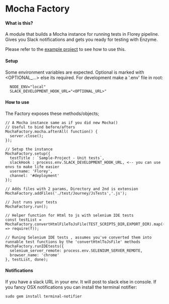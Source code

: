 # Mocha Factory

#### What is this?

A module that builds a Mocha instance for running tests in Florey pipeline. Gives you Slack notifications and gets you ready for testing with Enzyme.

Please refer to the [example project]() to see how to use this.

#### Setup

Some environment variables are expected. Optional is marked with <OPTIONAL_...> else its required. For development make a '.env' file in root:

```
  NODE_ENV="local"
  SLACK_DEVELOPMENT_HOOK_URL="<OPTIONAL_URL>"
```

#### How to use

The Factory exposes these methods/objects;

```
// A Mocha instance same as if you did new Mocha()
// Useful to bind before/afters
MochaFactory.mocha.afterAll( function() {
  server.close();
});

// Setup the instance
MochaFactory.setup({
  testTitle : `Sample-Project - Unit tests`,
  slackHook : process.env.SLACK_DEVELOPMENT_HOOK_URL, <-- you can use envs to make life easier
  username: 'Florey',
  channel: '#deployment'
});

// Adds files with 2 params, Directory and 2nd is extension
MochaFactory.addFiles('./test/Journey/JsTests','.js');

// Just runs your tests
MochaFactory.run();

// Helper function for Html to js with selenium IDE tests
const testList = MochaFactory.convertHtmlFileToJsFile(TEST_SCRIPTS_DIR,EXPORT_DIR).map((f) => require(f));

// Runing Selenium IDE tests , assumes you've converted them into runnable test functions by the 'convertHtmlToJsFile' methods
MochaFactory.runIDEtests({
  selenium_server_remote: process.env.SELENIUM_SERVER_REMOTE,
  browser_name: 'chrome'
}, testList, done);
```

#### Notifications
If you have a slack URL in your env. It will post to slack else in console. If you fancy OSX notifications you can install the terminal notifier:

```
sudo gem install terminal-notifier
```
